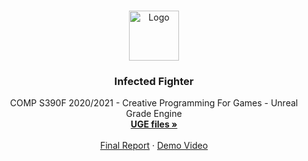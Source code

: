 <!-- PROJECT LOGO -->
<br />
<p align="center">
  <a href="https://github.com/OP-Banana/Class-scheduling-using-improved-Genetic-Algorithms-in-OUHK">
    <img src="http://www.ouhk.edu.hk/PAU/AboutOUHK/University_identity/OUHK-logo.png" alt="Logo" height="80">
  </a>

  <h3 align="center">Infected Fighter</h3>

  <p align="center">
    COMP S390F 2020/2021 - Creative Programming For Games - Unreal Grade Engine
    <br />
    <a href="https://drive.google.com/file/d/1Thjns14x2FvV2vc7o2ucQ-681Cz_CRJd/view?usp=sharing"><strong>UGE files »</strong></a>
    <br />
    <br />
    <a href="https://drive.google.com/file/d/1gIUbvJQzhL9NKuuxNVTD4sLhlKVYmeOQ/view?usp=sharing">Final Report</a>
    ·
    <a href="https://drive.google.com/file/d/1UCeKtfK1CRBiEV-sXalkZ6KpQnrWnxj-/view?usp=sharing">Demo Video</a>
  </p>
</p>
